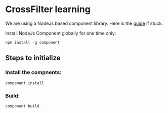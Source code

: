 # CrossFilter learning

We are using a NodeJs based component library.
Here is the [guide](https://github.com/componentjs/guide/blob/master/component/getting-started.md) if stuck.

Install NodeJs Component globally for one time only:

`npm install -g component`

## Steps to initialize

### Install the compnents:

`component install`

### Build:

`component build`




